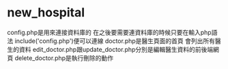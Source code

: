 # new_hospital
config.php是用來連接資料庫的 在之後要需要連資料庫的時候只要在輸入php語法 include('config.php')便可以連線
doctor.php是醫生頁面的首頁 會列出所有醫生的資料
    edit_doctor.php跟update_doctor.php分別是編輯醫生資料的前後端網頁
    delete_doctor.php是執行刪除的動作
